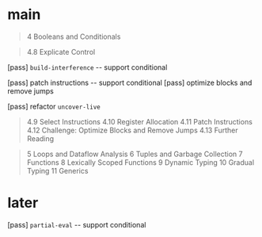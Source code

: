 # main

> 4 Booleans and Conditionals

> 4.8 Explicate Control

[pass] `build-interference` -- support conditional

[pass] patch instructions -- support conditional
[pass] optimize blocks and remove jumps

[pass] refactor `uncover-live`

> 4.9 Select Instructions
> 4.10 Register Allocation
> 4.11 Patch Instructions
> 4.12 Challenge: Optimize Blocks and Remove Jumps
> 4.13 Further Reading

> 5 Loops and Dataflow Analysis
> 6 Tuples and Garbage Collection
> 7 Functions
> 8 Lexically Scoped Functions
> 9 Dynamic Typing
> 10 Gradual Typing
> 11 Generics

# later

[pass] `partial-eval` -- support conditional
